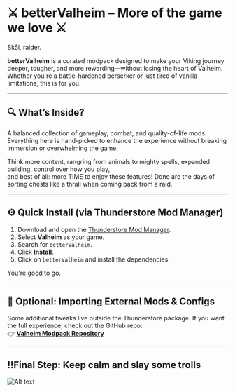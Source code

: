 # ⚔️ betterValheim – More of the game we love ⚔️

Skål, raider.

**betterValheim** is a curated modpack designed to make your Viking journey deeper, tougher, and more rewarding—without losing the heart of Valheim.  
Whether you're a battle-hardened berserker or just tired of vanilla limitations, this is for you.

---

## 🔍 What’s Inside?

A balanced collection of gameplay, combat, and quality-of-life mods.  
Everything here is hand-picked to enhance the experience without breaking immersion or overwhelming the game.

Think more content, rangring from animals to mighty spells, expanded building, control over how you play,  
and best of all: more TIME to enjoy these features! Done are the days of sorting chests like a thrall when coming back from a raid.

---

## ⚙️ Quick Install (via Thunderstore Mod Manager)

1. Download and open the [Thunderstore Mod Manager](https://www.overwolf.com/app/Thunderstore-Thunderstore_Mod_Manager).
2. Select **Valheim** as your game.
3. Search for `betterValheim`.
4. Click **Install**.
5. Click on `betterValheim` and install the dependencies.

You're good to go.

---

## 📁 Optional: Importing External Mods & Configs

Some additional tweaks live outside the Thunderstore package. If you want the full experience, check out the GitHub repo:  
👉 [**Valheim Modpack Repository**](https://github.com/unicorncodez/betterValheim)

---

## ‼️Final Step: Keep calm and slay some trolls

![Alt text](https://i.ytimg.com/vi/2ttNilqT8UY/maxresdefault.jpg 'funnyTroll')
